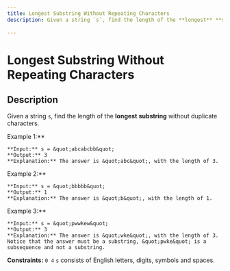 ```yaml
---
title: Longest Substring Without Repeating Characters
description: Given a string `s`, find the length of the **longest** **substring** without duplicate characters.
 
---
```

# Longest Substring Without Repeating Characters
## Description
Given a string `s`, find the length of the **longest** **substring** without duplicate characters.
 
Example 1:**
```
**Input:** s = &quot;abcabcbb&quot;
**Output:** 3
**Explanation:** The answer is &quot;abc&quot;, with the length of 3.
```
Example 2:**
```
**Input:** s = &quot;bbbbb&quot;
**Output:** 1
**Explanation:** The answer is &quot;b&quot;, with the length of 1.
```
Example 3:**
```
**Input:** s = &quot;pwwkew&quot;
**Output:** 3
**Explanation:** The answer is &quot;wke&quot;, with the length of 3.
Notice that the answer must be a substring, &quot;pwke&quot; is a subsequence and not a substring.
```
 
**Constraints:**
	`0 4`
	`s` consists of English letters, digits, symbols and spaces.

